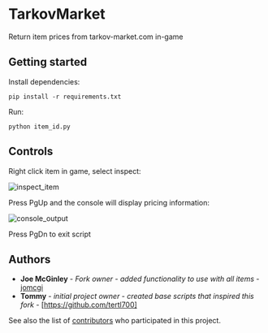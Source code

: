 # TarkovMarket
Return item prices from tarkov-market.com in-game

## Getting started
Install dependencies:
```
pip install -r requirements.txt
```
Run:
```
python item_id.py
```

## Controls
Right click item in game, select inspect:

![inspect_item](https://i.imgur.com/As27sJf.png)

Press PgUp and the console will display pricing information:

![console_output](https://i.imgur.com/vLrOMg0.png)

Press PgDn to exit script

## Authors

* **Joe McGinley** - *Fork owner - added functionality to use with all items* - [jomcgi](https://github.com/jomcgi)
* **Tommy** - *initial project owner - created base scripts that inspired this fork* - [https://github.com/tertl700]

See also the list of [contributors](https://github.com/Jomcgi/TarkovMarket/contributors) who participated in this project.

